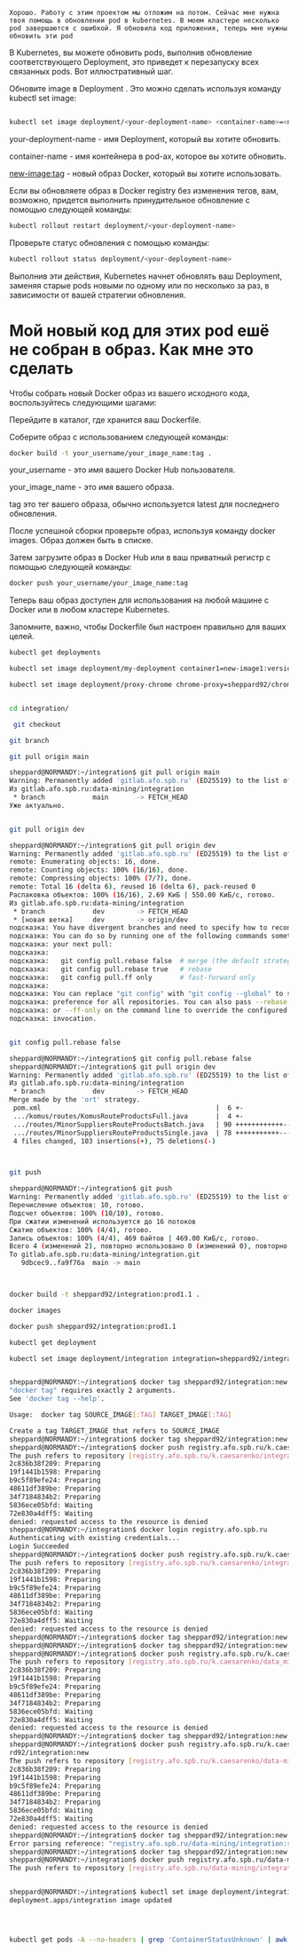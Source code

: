 
	Хорошо. Работу с этим проектом мы отложим на потом. Сейчас мне нужна твоя помощь в обновлении pod в kubernetes. В моем кластере несколько pod завершаются с ошибкой. Я обновила код приложения, теперь мне нужны обновить эти pod


В Kubernetes, вы можете обновить pods, выполнив обновление соответствующего Deployment, это приведет к перезапуску всех связанных pods. Вот иллюстративный шаг.



Обновите image в Deployment . Это можно сделать используя команду kubectl set image:

~~~bash

kubectl set image deployment/<your-deployment-name> <container-name>=<new-image:tag>
~~~

your-deployment-name - имя Deployment, который вы хотите обновить.

container-name - имя контейнера в pod-ах, которое вы хотите обновить.

<new-image:tag> - новый образ Docker, который вы хотите использовать.


Если вы обновляете образ в Docker registry без изменения тегов, вам, возможно, придется выполнить принудительное обновление с помощью следующей команды:

~~~bash
kubectl rollout restart deployment/<your-deployment-name>
~~~

Проверьте статус обновления с помощью команды:

~~~bash
kubectl rollout status deployment/<your-deployment-name>
~~~

Выполнив эти действия, Kubernetes начнет обновлять ваш Deployment, заменяя старые pods новыми по одному или по несколько за раз, в зависимости от вашей стратегии обновления.


# Мой новый код для этих pod ешё не собран в образ. Как мне это сделать


Чтобы собрать новый Docker образ из вашего исходного кода, воспользуйтесь следующими шагами:



Перейдите в каталог, где хранится ваш Dockerfile.



Соберите образ с использованием следующей команды:

~~~bash
docker build -t your_username/your_image_name:tag .
~~~

your_username - это имя вашего Docker Hub пользователя.

your_image_name - это имя вашего образа.

tag это тег вашего образа, обычно используется latest для последнего обновления.



После успешной сборки проверьте образ, используя команду docker images. Образ должен быть в списке.



Затем загрузите образ в Docker Hub или в ваш приватный регистр с помощью следующей команды:


~~~bash
docker push your_username/your_image_name:tag
~~~
Теперь ваш образ доступен для использования на любой машине с Docker или в любом кластере Kubernetes.


Запомните, важно, чтобы Dockerfile был настроен правильно для ваших целей.



```bash
kubectl get deployments
```


~~~bash
kubectl set image deployment/my-deployment container1=new-image1:version container2=new-image2:version
~~~


~~~bash
kubectl set image deployment/proxy-chrome chrome-proxy=sheppard92/chrome-proxy:latest proxy-chrome-agent=sheppard92/chrome-agent:latest
~~~


```bash

cd integration/

 git checkout

git branch

git pull origin main

sheppard@NORMANDY:~/integration$ git pull origin main
Warning: Permanently added 'gitlab.afo.spb.ru' (ED25519) to the list of known hosts.
Из gitlab.afo.spb.ru:data-mining/integration
 * branch            main       -> FETCH_HEAD
Уже актуально.


git pull origin dev

sheppard@NORMANDY:~/integration$ git pull origin dev
Warning: Permanently added 'gitlab.afo.spb.ru' (ED25519) to the list of known hosts.
remote: Enumerating objects: 16, done.
remote: Counting objects: 100% (16/16), done.
remote: Compressing objects: 100% (7/7), done.
remote: Total 16 (delta 6), reused 16 (delta 6), pack-reused 0
Распаковка объектов: 100% (16/16), 2.69 КиБ | 550.00 КиБ/с, готово.
Из gitlab.afo.spb.ru:data-mining/integration
 * branch            dev        -> FETCH_HEAD
 * [новая ветка]     dev        -> origin/dev
подсказка: You have divergent branches and need to specify how to reconcile them.
подсказка: You can do so by running one of the following commands sometime before
подсказка: your next pull:
подсказка: 
подсказка:   git config pull.rebase false  # merge (the default strategy)
подсказка:   git config pull.rebase true   # rebase
подсказка:   git config pull.ff only       # fast-forward only
подсказка: 
подсказка: You can replace "git config" with "git config --global" to set a default
подсказка: preference for all repositories. You can also pass --rebase, --no-rebase,
подсказка: or --ff-only on the command line to override the configured default per
подсказка: invocation.


git config pull.rebase false

sheppard@NORMANDY:~/integration$ git config pull.rebase false
sheppard@NORMANDY:~/integration$ git pull origin dev
Warning: Permanently added 'gitlab.afo.spb.ru' (ED25519) to the list of known hosts.
Из gitlab.afo.spb.ru:data-mining/integration
 * branch            dev        -> FETCH_HEAD
Merge made by the 'ort' strategy.
 pom.xml                                            |  6 +-
 .../komus/routes/KomusRouteProductsFull.java       |  4 +-
 .../routes/MinorSuppliersRouteProductsBatch.java   | 90 ++++++++++++----------
 .../routes/MinorSuppliersRouteProductsSingle.java  | 78 +++++++++++--------
 4 files changed, 103 insertions(+), 75 deletions(-)



git push

sheppard@NORMANDY:~/integration$ git push
Warning: Permanently added 'gitlab.afo.spb.ru' (ED25519) to the list of known hosts.
Перечисление объектов: 10, готово.
Подсчет объектов: 100% (10/10), готово.
При сжатии изменений используется до 16 потоков
Сжатие объектов: 100% (4/4), готово.
Запись объектов: 100% (4/4), 469 байтов | 469.00 КиБ/с, готово.
Всего 4 (изменений 2), повторно использовано 0 (изменений 0), повторно использовано пакетов 0
To gitlab.afo.spb.ru:data-mining/integration.git
   9dbcec9..fa9f76a  main -> main


```


```bash


docker build -t sheppard92/integration:prod1.1 .

docker images

docker push sheppard92/integration:prod1.1

kubectl get deployment

kubectl set image deployment/integration integration=sheppard92/integration:prod1.1


sheppard@NORMANDY:~/integration$ docker tag sheppard92/integration:new -p registry.afo.spb.ru/k.caesarenko/integration/sheppard92/integration:new   
"docker tag" requires exactly 2 arguments.
See 'docker tag --help'.

Usage:  docker tag SOURCE_IMAGE[:TAG] TARGET_IMAGE[:TAG]

Create a tag TARGET_IMAGE that refers to SOURCE_IMAGE
sheppard@NORMANDY:~/integration$ docker tag sheppard92/integration:new registry.afo.spb.ru/k.caesarenko/integration/sheppard92/integration:new
sheppard@NORMANDY:~/integration$ docker push registry.afo.spb.ru/k.caesarenko/integration/sheppard92/integration:new
The push refers to repository [registry.afo.spb.ru/k.caesarenko/integration/sheppard92/integration]
2c836b38f209: Preparing 
19f1441b1598: Preparing 
b9c5f89efe24: Preparing 
48611df389be: Preparing 
34f7184834b2: Preparing 
5836ece05bfd: Waiting 
72e830a4dff5: Waiting 
denied: requested access to the resource is denied
sheppard@NORMANDY:~/integration$ docker login registry.afo.spb.ru
Authenticating with existing credentials...
Login Succeeded
sheppard@NORMANDY:~/integration$ docker push registry.afo.spb.ru/k.caesarenko/integration/sheppard92/integration:new
The push refers to repository [registry.afo.spb.ru/k.caesarenko/integration/sheppard92/integration]
2c836b38f209: Preparing 
19f1441b1598: Preparing 
b9c5f89efe24: Preparing 
48611df389be: Preparing 
34f7184834b2: Preparing 
5836ece05bfd: Waiting 
72e830a4dff5: Waiting 
denied: requested access to the resource is denied
sheppard@NORMANDY:~/integration$ docker tag sheppard92/integration:new registry.afo.spb.ru/k.caesarenko/data_mining/integration/sheppard92/integration:newation/sheppard92/integration:n
sheppard@NORMANDY:~/integration$ docker tag sheppard92/integration:new registry.afo.spb.ru/k.caesarenko/data_mining/integration/sheppard92/integration:new
sheppard@NORMANDY:~/integration$ docker push registry.afo.spb.ru/k.caesarenko/data_mining/integration/sheppard92/integration:new
The push refers to repository [registry.afo.spb.ru/k.caesarenko/data_mining/integration/sheppard92/integration]
2c836b38f209: Preparing 
19f1441b1598: Preparing 
b9c5f89efe24: Preparing 
48611df389be: Preparing 
34f7184834b2: Preparing 
5836ece05bfd: Waiting 
72e830a4dff5: Waiting 
denied: requested access to the resource is denied
sheppard@NORMANDY:~/integration$ docker tag sheppard92/integration:new registry.afo.spb.ru/k.caesarenko/data-mining/integration/sheppard92/integration:new
sheppard@NORMANDY:~/integration$ docker push registry.afo.spb.ru/k.caesarenko/data-mining/integration/sheppa
rd92/integration:new
The push refers to repository [registry.afo.spb.ru/k.caesarenko/data-mining/integration/sheppard92/integration]
2c836b38f209: Preparing 
19f1441b1598: Preparing 
b9c5f89efe24: Preparing 
48611df389be: Preparing 
34f7184834b2: Preparing 
5836ece05bfd: Waiting 
72e830a4dff5: Waiting 
denied: requested access to the resource is denied
sheppard@NORMANDY:~/integration$ docker tag sheppard92/integration:new registry.afo.spb.ru/data-mining/integration:sheppard92/integration:new
Error parsing reference: "registry.afo.spb.ru/data-mining/integration:sheppard92/integration:new" is not a valid repository/tag: invalid reference format
sheppard@NORMANDY:~/integration$ docker tag sheppard92/integration:new registry.afo.spb.ru/data-mining/integration:sheppard92-integration-new
sheppard@NORMANDY:~/integration$ docker push registry.afo.spb.ru/data-mining/integration:sheppard92-integration-new
The push refers to repository [registry.afo.spb.ru/data-mining/integration]


sheppard@NORMANDY:~/integration$ kubectl set image deployment/integration integration=registry.afo.spb.ru/data-mining/integration:sheppard92-integration-new
deployment.apps/integration image updated





```


```bash
kubectl get pods -A --no-headers | grep 'ContainerStatusUnknown' | awk '{print $2 " -n " $1}' | while read -r pod; do kubectl delete pod $pod --grace-period=0 --force; done
```

